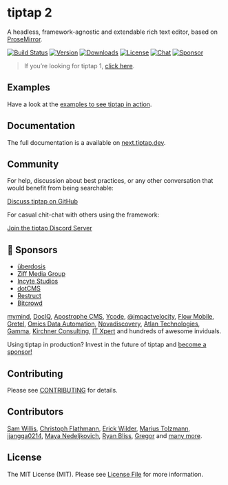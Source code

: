 # tiptap 2
A headless, framework-agnostic and extendable rich text editor, based on [ProseMirror](https://github.com/ProseMirror/prosemirror).

[![Build Status](https://github.com/ueberdosis/tiptap-next/workflows/build/badge.svg)](https://github.com/ueberdosis/tiptap-next/actions)
[![Version](https://img.shields.io/npm/v/@tiptap/core.svg?label=version)](https://www.npmjs.com/package/@tiptap/core)
[![Downloads](https://img.shields.io/npm/dm/@tiptap/core.svg)](https://npmcharts.com/compare/@tiptap/core?minimal=true)
[![License](https://img.shields.io/npm/l/@tiptap/core.svg)](https://www.npmjs.com/package/@tiptap/core)
[![Chat](https://img.shields.io/badge/chat-on%20discord-7289da.svg?sanitize=true)](https://discord.gg/WtJ49jGshW)
[![Sponsor](https://img.shields.io/static/v1?label=Sponsor&message=%E2%9D%A4&logo=GitHub)](https://github.com/sponsors/ueberdosis)

> If you’re looking for tiptap 1, [click here](https://github.com/ueberdosis/tiptap/tree/v1).

## Examples
Have a look at the [examples to see tiptap in action](https://next.tiptap.dev/examples).

## Documentation
The full documentation is a available on [next.tiptap.dev](https://next.tiptap.dev/installation).

## Community
For help, discussion about best practices, or any other conversation that would benefit from being searchable:

[Discuss tiptap on GitHub](https://github.com/ueberdosis/tiptap/discussions)

For casual chit-chat with others using the framework:

[Join the tiptap Discord Server](https://discord.gg/WtJ49jGshW)

## 💖 Sponsors
* [überdosis](https://ueberdosis.io/)
* [Ziff Media Group](https://ziffmedia.com/)
* [Incyte Studios](https://incytestudios.com/)
* [dotCMS](http://dotcms.com/)
* [Restruct](https://restruct.nl/)
* [Bitcrowd](https://bitcrowd.net/)

[mymind](https://mymind.com/),
[DocIQ](https://www.dociq.io/),
[Apostrophe CMS](https://apostrophecms.com/),
[Ycode](https://www.ycode.com/),
[@impactvelocity](https://github.com/impactvelocity),
[Flow Mobile](https://www.flowmobile.app/),
[Gretel](http://www.gretel.co/),
[Omics Data Automation](https://www.omicsautomation.com/),
[Novadiscovery](http://www.novadiscovery.com/),
[Atlan Technologies](https://atlan.com/),
[Gamma](https://gamma.app/),
[Kirchner Consulting](https://kirchnerconsulting.ch/),
[IT Xpert](https://itxpert.ch/) and hundreds of awesome inviduals.

Using tiptap in production? Invest in the future of tiptap and [become a sponsor!](https://github.com/sponsors/ueberdosis)

## Contributing
Please see [CONTRIBUTING](CONTRIBUTING.md) for details.

## Contributors
[Sam Willis](https://github.com/samwillis),
[Christoph Flathmann](https://github.com/Chrissi2812),
[Erick Wilder](https://github.com/erickwilder),
[Marius Tolzmann](https://github.com/mariux),
[jjangga0214](https://github.com/jjangga0214),
[Maya Nedeljkovich](https://github.com/mayacoda),
[Ryan Bliss](https://github.com/ryanbliss),
[Gregor](https://github.com/gambolputty) and [many more](../../contributors).

## License
The MIT License (MIT). Please see [License File](LICENSE.md) for more information.
